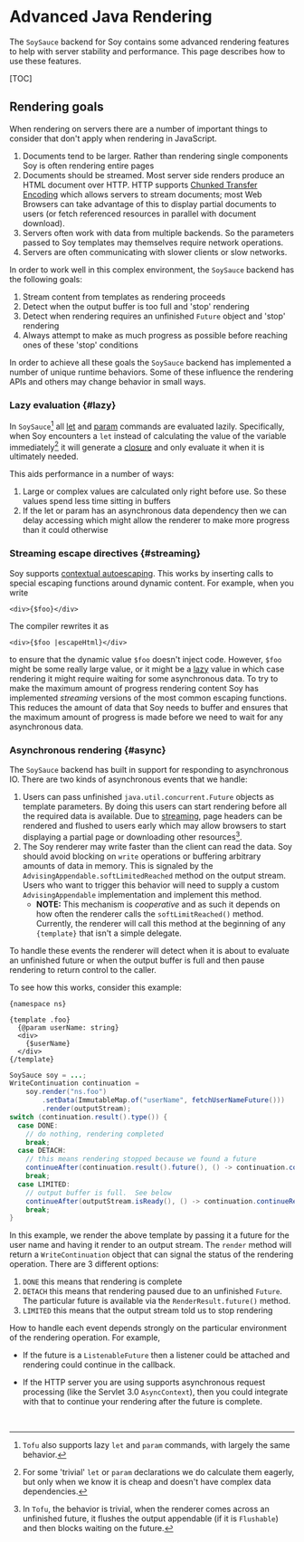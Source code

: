 # Advanced Java Rendering

The `SoySauce` backend for Soy contains some advanced rendering features to help
with server stability and performance. This page describes how to use these
features.

[TOC]

## Rendering goals

When rendering on servers there are a number of important things to consider
that don't apply when rendering in JavaScript.

1.  Documents tend to be larger. Rather than rendering single components Soy is
    often rendering entire pages
1.  Documents should be streamed. Most server side renders produce an HTML
    document over HTTP. HTTP supports [Chunked Transfer
    Encoding](https://en.wikipedia.org/wiki/Chunked_transfer_encoding) which
    allows servers to stream documents; most Web Browsers can take advantage of
    this to display partial documents to users (or fetch referenced resources in
    parallel with document download).
1.  Servers often work with data from multiple backends. So the parameters
    passed to Soy templates may themselves require network operations.
1.  Servers are often communicating with slower clients or slow networks.

In order to work well in this complex environment, the `SoySauce` backend has
the following goals:

1.  Stream content from templates as rendering proceeds
1.  Detect when the output buffer is too full and 'stop' rendering
1.  Detect when rendering requires an unfinished `Future` object and 'stop'
    rendering
1.  Always attempt to make as much progress as possible before reaching ones of
    these 'stop' conditions

In order to achieve all these goals the `SoySauce` backend has implemented a
number of unique runtime behaviors. Some of these influence the rendering APIs
and others may change behavior in small ways.

### Lazy evaluation {#lazy}

In `SoySauce`[^1] all [let](../reference/let.md) and
[param](../reference/calls.md#param) commands are evaluated lazily.
Specifically, when Soy encounters a `let` instead of calculating the value of
the variable immediately[^2] it will generate a
[closure](https://en.wikipedia.org/wiki/Closure_\(computer_programming\)) and
only evaluate it when it is ultimately needed.

This aids performance in a number of ways:

1.  Large or complex values are calculated only right before use. So these
    values spend less time sitting in buffers
2.  If the let or param has an asynchronous data dependency then we can delay
    accessing which might allow the renderer to make more progress than it could
    otherwise

### Streaming escape directives {#streaming}

Soy supports [contextual autoescaping](../concepts/auto-escaping.md). This works
by inserting calls to special escaping functions around dynamic content. For
example, when you write

```soy
<div>{$foo}</div>
```

The compiler rewrites it as

```soy
<div>{$foo |escapeHtml}</div>
```

to ensure that the dynamic value `$foo` doesn't inject code. However, `$foo`
might be some really large value, or it might be a [lazy](#lazy) value in which
case rendering it might require waiting for some asynchronous data. To try to
make the maximum amount of progress rendering content Soy has implemented
_streaming_ versions of the most common escaping functions. This reduces the
amount of data that Soy needs to buffer and ensures that the maximum amount of
progress is made before we need to wait for any asynchronous data.

### Asynchronous rendering {#async}


The `SoySauce` backend has built in support for responding to asynchronous IO.
There are two kinds of asynchronous events that we handle:

1.  Users can pass unfinished `java.util.concurrent.Future` objects as template
    parameters. By doing this users can start rendering before all the required
    data is available. Due to [streaming](#streaming), page headers can be
    rendered and flushed to users early which may allow browsers to start
    displaying a partial page or downloading other resources[^3].
1.  The Soy renderer may write faster than the client can read the data. Soy
    should avoid blocking on `write` operations or buffering arbitrary amounts
    of data in memory. This is signaled by the
    `AdvisingAppendable.softLimitedReached` method on the output stream. Users
    who want to trigger this behavior will need to supply a custom
    `AdvisingAppendable` implementation and implement this method.
    *   **NOTE:** This mechanism is _cooperative_ and as such it depends on how
        often the renderer calls the `softLimitReached()` method. Currently, the
        renderer will call this method at the beginning of any `{template}` that
        isn't a simple delegate.

To handle these events the renderer will detect when it is about to evaluate an
unfinished future or when the output buffer is full and then pause rendering to
return control to the caller.


To see how this works, consider this example:

```soy
{namespace ns}

{template .foo}
  {@param userName: string}
  <div>
    {$userName}
  </div>
{/template}
```

```java
SoySauce soy = ...;
WriteContinuation continuation =
    soy.render("ns.foo")
        .setData(ImmutableMap.of("userName", fetchUserNameFuture()))
        .render(outputStream);
switch (continuation.result().type()) {
  case DONE:
    // do nothing, rendering completed
    break;
  case DETACH:
    // this means rendering stopped because we found a future
    continueAfter(continuation.result().future(), () -> continuation.continueRender());
    break;
  case LIMITED:
    // output buffer is full.  See below
    continueAfter(outputStream.isReady(), () -> continuation.continueRender());
    break;
}
```

In this example, we render the above template by passing it a future for the
user name and having it render to an output stream. The `render` method will
return a `WriteContinuation` object that can signal the status of the rendering
operation. There are 3 different options:

1.  `DONE` this means that rendering is complete
1.  `DETACH` this means that rendering paused due to an unfinished `Future`. The
    particular future is available via the `RenderResult.future()` method.
1.  `LIMITED` this means that the output stream told us to stop rendering

How to handle each event depends strongly on the particular environment of the
rendering operation. For example,

*   If the future is a `ListenableFuture` then a listener could be attached and
    rendering could continue in the callback.

*   If the HTTP server you are using supports asynchronous request processing
    (like the Servlet 3.0 `AsyncContext`), then you could integrate with that to
    continue your rendering after the future is complete.


<br>

[^1]: `Tofu` also supports lazy `let` and `param` commands, with largely the
    same behavior.
[^2]: For some 'trivial' `let` or `param` declarations we do calculate them
    eagerly, but only when we know it is cheap and doesn't have complex data
    dependencies.
[^3]: In `Tofu`, the behavior is trivial, when the renderer comes across an
    unfinished future, it flushes the output appendable (if it is `Flushable`)
    and then blocks waiting on the future.
